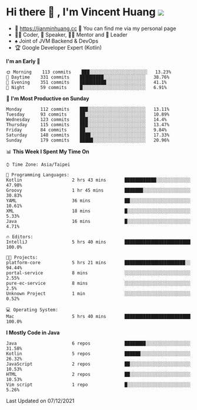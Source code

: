 # Hi there 👋 , I'm Vincent Huang ![](https://komarev.com/ghpvc/?username=Jian-Min-Huang)
- 💎 https://jianminhuang.cc 🙋 You can find me via my personal page
- 👨‍💻 Coder, 🎤 Speaker, 👨‍🏫 Mentor and 🚀 Leader
- ♠️ Joint of JVM Backend & DevOps
- 🏆 Google Developer Expert (Kotlin)

<!--START_SECTION:waka-->
**I'm an Early 🐤** 

```text
🌞 Morning    113 commits    ███░░░░░░░░░░░░░░░░░░░░░░   13.23% 
🌆 Daytime    331 commits    █████████░░░░░░░░░░░░░░░░   38.76% 
🌃 Evening    351 commits    ██████████░░░░░░░░░░░░░░░   41.1% 
🌙 Night      59 commits     █░░░░░░░░░░░░░░░░░░░░░░░░   6.91%

```
📅 **I'm Most Productive on Sunday** 

```text
Monday       112 commits    ███░░░░░░░░░░░░░░░░░░░░░░   13.11% 
Tuesday      93 commits     ██░░░░░░░░░░░░░░░░░░░░░░░   10.89% 
Wednesday    123 commits    ███░░░░░░░░░░░░░░░░░░░░░░   14.4% 
Thursday     115 commits    ███░░░░░░░░░░░░░░░░░░░░░░   13.47% 
Friday       84 commits     ██░░░░░░░░░░░░░░░░░░░░░░░   9.84% 
Saturday     148 commits    ████░░░░░░░░░░░░░░░░░░░░░   17.33% 
Sunday       179 commits    █████░░░░░░░░░░░░░░░░░░░░   20.96%

```


📊 **This Week I Spent My Time On** 

```text
⌚︎ Time Zone: Asia/Taipei

💬 Programming Languages: 
Kotlin                   2 hrs 43 mins       ████████████░░░░░░░░░░░░░   47.98% 
Groovy                   1 hr 45 mins        ███████░░░░░░░░░░░░░░░░░░   30.83% 
YAML                     36 mins             ██░░░░░░░░░░░░░░░░░░░░░░░   10.61% 
XML                      18 mins             █░░░░░░░░░░░░░░░░░░░░░░░░   5.33% 
Java                     16 mins             █░░░░░░░░░░░░░░░░░░░░░░░░   4.71%

🔥 Editors: 
IntelliJ                 5 hrs 40 mins       █████████████████████████   100.0%

🐱‍💻 Projects: 
platform-core            5 hrs 21 mins       ███████████████████████░░   94.44% 
portal-service           8 mins              ░░░░░░░░░░░░░░░░░░░░░░░░░   2.55% 
pure-ec-service          8 mins              ░░░░░░░░░░░░░░░░░░░░░░░░░   2.5% 
Unknown Project          1 min               ░░░░░░░░░░░░░░░░░░░░░░░░░   0.52%

💻 Operating System: 
Mac                      5 hrs 40 mins       █████████████████████████   100.0%

```

**I Mostly Code in Java** 

```text
Java                     6 repos             ████████░░░░░░░░░░░░░░░░░   31.58% 
Kotlin                   5 repos             ██████░░░░░░░░░░░░░░░░░░░   26.32% 
JavaScript               2 repos             ██░░░░░░░░░░░░░░░░░░░░░░░   10.53% 
HTML                     2 repos             ██░░░░░░░░░░░░░░░░░░░░░░░   10.53% 
Vim script               1 repo              █░░░░░░░░░░░░░░░░░░░░░░░░   5.26%

```



 Last Updated on 07/12/2021
<!--END_SECTION:waka-->
